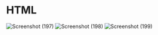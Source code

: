 # HTML
![Screenshot (197)](https://user-images.githubusercontent.com/104826351/205626805-d908ec1b-0bf4-463d-a85a-0785a139ff5d.png)
![Screenshot (198)](https://user-images.githubusercontent.com/104826351/205626810-9e59ada9-d35c-49f8-a07f-95d741b61618.png)
![Screenshot (199)](https://user-images.githubusercontent.com/104826351/205626813-1106b78f-16b4-419e-aa7b-83ec929fafbd.png)
